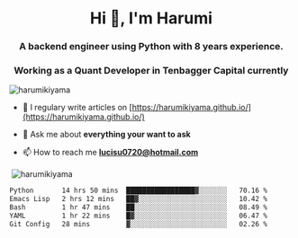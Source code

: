 <h1 align="center">Hi 👋, I'm Harumi</h1>
<h3 align="center">A backend engineer using <b>Python</b> with 8 years experience.</h3>
<h3 align="center">Working as a Quant Developer in <b>Tenbagger Capital</b> currently</h3>

<p align="left"> <img src="https://komarev.com/ghpvc/?username=harumikiyama" alt="harumikiyama" /> </p>


- 📝 I regulary write articles on [https://harumikiyama.github.io/](https://harumikiyama.github.io/)

- 💬 Ask me about **everything your want to ask**

- 📫 How to reach me **lucisu0720@hotmail.com**

<p>&nbsp;<img align="center" src="https://github-readme-stats.vercel.app/api?username=harumikiyama&show_icons=true" alt="harumikiyama" /></p>


<!--START_SECTION:waka-->

```txt
Python       14 hrs 50 mins  █████████████████▓░░░░░░░   70.16 %
Emacs Lisp   2 hrs 12 mins   ██▓░░░░░░░░░░░░░░░░░░░░░░   10.42 %
Bash         1 hr 47 mins    ██░░░░░░░░░░░░░░░░░░░░░░░   08.49 %
YAML         1 hr 22 mins    █▓░░░░░░░░░░░░░░░░░░░░░░░   06.47 %
Git Config   28 mins         ▓░░░░░░░░░░░░░░░░░░░░░░░░   02.26 %
```

<!--END_SECTION:waka-->
